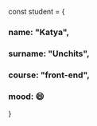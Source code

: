 const student = {

### name: "Katya",

### surname: "Unchits",

### course: "front-end",

### mood: :smile:

}
